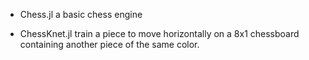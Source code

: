 * Chess.jl a basic chess engine

* ChessKnet.jl train a piece to move horizontally on a 8x1 chessboard containing another piece of the same color.
